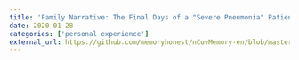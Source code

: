 ```yaml
---
title: 'Family Narrative: The Final Days of a "Severe Pneumonia" Patient'
date: 2020-01-28
categories: ['personal experience']
external_url: https://github.com/memoryhonest/nCovMemory-en/blob/master/docs/2020-01-28/the_final_days_of_a_patient.md
---
```

